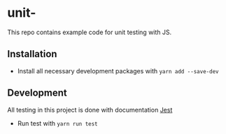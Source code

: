 # unit-

This repo contains example code for unit testing with JS.

## Installation

- Install all necessary development packages with `yarn add --save-dev`

## Development

All testing in this project is done with documentation [Jest](https://jestjs.io/docs/getting-started)

- Run test with `yarn run test`